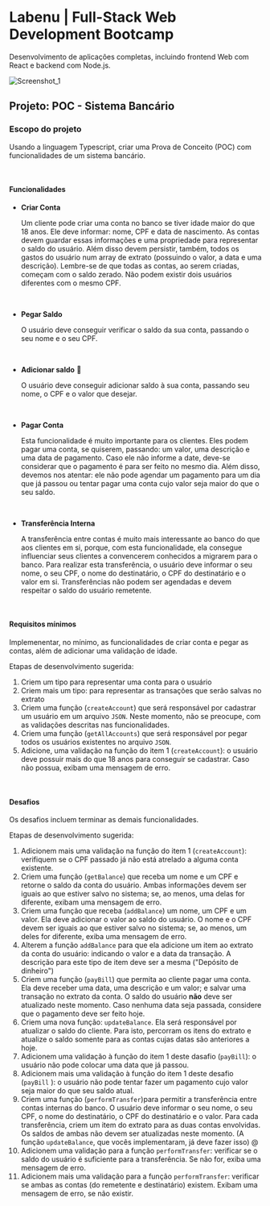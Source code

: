 # Labenu | Full-Stack Web Development Bootcamp
Desenvolvimento de aplicações completas, incluindo frontend Web com React e backend com Node.js.

![Screenshot_1](https://user-images.githubusercontent.com/45580434/79641791-06e1c100-8170-11ea-8ecf-b6c889805d55.png)
<br>

## Projeto: POC - Sistema Bancário

### Escopo do projeto
Usando a linguagem Typescript, criar uma Prova de Conceito (POC) com funcionalidades de um sistema bancário.

<br>

#### Funcionalidades

- **Criar Conta**

    Um cliente pode criar uma conta no banco se tiver idade maior do que 18 anos. Ele deve informar: nome, CPF e data de nascimento. As contas devem guardar essas informações e uma propriedade para representar o saldo do usuário. Além disso devem persistir, também, todos os gastos do usuário num array de extrato (possuindo o valor, a data e uma descrição). Lembre-se de que todas as contas, ao serem criadas, começam com o saldo zerado. Não podem existir dois usuários diferentes com o mesmo CPF.

<br>

- **Pegar Saldo**

    O usuário deve conseguir verificar o saldo da sua conta, passando o seu nome e o seu CPF. 

<br>

- **Adicionar saldo** 🌚

    O usuário deve conseguir adicionar saldo à sua conta, passando seu nome, o CPF e o valor que desejar.

<br>

- **Pagar Conta**

    Esta funcionalidade é muito importante para os clientes. Eles podem pagar uma conta, se quiserem, passando: um valor, uma descrição e uma data de pagamento. Caso ele não informe a date, deve-se considerar que o pagamento é para ser feito no mesmo dia. Além disso, devemos nos atentar: ele não pode agendar um pagamento para um dia que já passou ou tentar pagar uma conta cujo valor seja maior do que o seu saldo.

<br>

- **Transferência Interna**

    A transferência entre contas é muito mais interessante ao banco do que aos clientes em si, porque, com esta funcionalidade, ela consegue influenciar seus clientes a convencerem conhecidos a migrarem para o banco. Para realizar esta transferência, o usuário deve informar o seu nome, o seu CPF, o nome do destinatário, o CPF do destinatário e o valor em si. Transferências não podem ser agendadas e devem respeitar o saldo do usuário remetente.

<br>

#### Requisitos mínimos

Implemenentar, no mínimo, as funcionalidades de criar conta e pegar as contas, além de adicionar uma validação de idade.


Etapas de desenvolvimento sugerida:
1. Criem um tipo para representar uma conta para o usuário
2. Criem mais um tipo: para representar as transações que serão salvas no extrato
3. Criem uma função (`createAccount`) que será responsável por cadastrar um usuário em um arquivo `JSON`. Neste momento, não se preocupe, com as validações descritas nas funcionalidades.
4. Criem uma função (`getAllAccounts`) que será responsável por pegar todos os usuários existentes no arquivo `JSON`.
5. Adicione, uma validação na função do item 1 (`createAccount`): o usuário deve possuir mais do que 18 anos para conseguir se cadastrar. Caso não possua, exibam uma mensagem de erro.

<br>

#### Desafios

Os desafios incluem terminar as demais funcionalidades.

Etapas de desenvolvimento sugerida:
1. Adicionem mais uma validação na função do item 1 (`createAccount`): verifiquem se o CPF passado já não está atrelado a alguma conta existente.
2. Criem uma função (`getBalance`) que receba um nome e um CPF e retorne o saldo da conta do usuário. Ambas informações devem ser iguais ao que estiver salvo no sistema; se, ao menos, uma delas for diferente, exibam uma mensagem de erro.
3. Criem uma função que receba (`addBalance`) um nome, um CPF e um valor. Ela deve adicionar o valor ao saldo do usuário. O nome e o CPF devem ser iguais ao que estiver salvo no sistema; se, ao menos, um deles for diferente, exiba uma mensagem de erro.
4. Alterem a função `addBalance` para que ela adicione um item ao extrato da conta do usuário: indicando o valor e a data da transação. A descrição para este tipo de item deve ser a mesma ("Depósito de dinheiro")
5. Criem uma função (`payBill`) que permita ao cliente pagar uma conta. Ela deve receber uma data, uma descrição e um valor; e salvar uma transação no extrato da conta. O saldo do usuário **não** deve ser atualizado neste momento. Caso nenhuma data seja passada, considere que o pagamento deve ser feito hoje.
6. Criem uma nova função: `updateBalance`. Ela será responsável por atualizar o saldo do cliente. Para isto, percorram os itens do extrato e atualize o saldo somente para as contas cujas datas são anteriores a hoje. 
7. Adicionem uma validação à função do item 1 deste dasafio (`payBill`): o usuário não pode colocar uma data que já passou.
8. Adicionem mais uma validação à função do item 1 deste desafio (`payBill` ): o usuário não pode tentar fazer um pagamento cujo valor seja maior do que seu saldo atual.
9. Criem uma função (`performTransfer`)para permitir a transferência entre contas internas do banco. O usuário deve informar o seu nome, o seu CPF, o nome do destinatário, o CPF do destinatário e o valor. Para cada transferência, criem um item do extrato para as duas contas envolvidas. Os saldos de ambas não devem ser atualizadas neste momento. (A função `updateBalance`, que vocês implementaram, já deve fazer isso) @
10. Adicionem uma validação para a função `performTransfer`: verificar se o saldo do usuário é suficiente para a transferência. Se não for, exiba uma mensagem de erro.
11. Adicionem mais uma validação para a função `performTransfer`: verificar se ambas as contas (do remetente e destinatário) existem. Exibam uma mensagem de erro, se não existir.